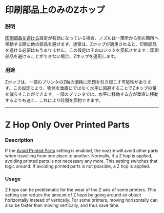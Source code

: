印刷部品上のみのZホップ
====
### **説明**
[印刷部品を避ける](travel_avoid_other_parts.md)設定が有効になっている場合、ノズルは一箇所から別の箇所へ移動する際に他の部品を避けます。通常は、Zホップが適用されると、印刷部品を避ける必要はもうありません。この設定はそのロジックを反転させます：印刷部品を避けることができない場合、Zホップを適用します。

### **用途**
Zホップは、一部のプリンタのZ軸の消耗に問題を引き起こす可能性があります。この設定により、物体を垂直にではなく水平に回避することでZホップの量を減らすことができます。一部のプリンタでは、水平に移動する方が垂直に移動するよりも速く、これにより時間を節約できます。

---

Z Hop Only Over Printed Parts
====
### **Description**
If the [Avoid Printed Parts](travel_avoid_other_parts.md) setting is enabled, the nozzle will avoid other parts when travelling from one place to another. Normally, if a Z hop is applied, avoiding printed parts is not necessary any more. This setting switches that logic around: If avoiding printed parts is not possible, a Z hop is applied.

### **Usage**
Z hops can be problematic for the wear of the Z axis of some printers. This setting can reduce the amount of Z hops by going around an object horizontally instead of vertically. For some printers, moving horizontally can also be faster than moving vertically, and thus save time.